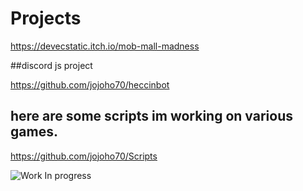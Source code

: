 # Projects

https://devecstatic.itch.io/mob-mall-madness


##discord js project


https://github.com/jojoho70/heccinbot

## here are some scripts im working on various games.
https://github.com/jojoho70/Scripts



![Work In progress](https://github.com/jojoho70/JosephHodes/blob/master/Images/workinprogres.gif)

